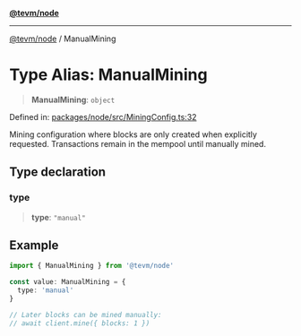 [**@tevm/node**](../README.md)

***

[@tevm/node](../globals.md) / ManualMining

# Type Alias: ManualMining

> **ManualMining**: `object`

Defined in: [packages/node/src/MiningConfig.ts:32](https://github.com/evmts/tevm-monorepo/blob/main/packages/node/src/MiningConfig.ts#L32)

Mining configuration where blocks are only created when explicitly requested.
Transactions remain in the mempool until manually mined.

## Type declaration

### type

> **type**: `"manual"`

## Example

```typescript
import { ManualMining } from '@tevm/node'

const value: ManualMining = {
  type: 'manual'
}

// Later blocks can be mined manually:
// await client.mine({ blocks: 1 })
```
